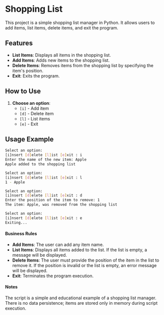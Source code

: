 # Shopping List

This project is a simple shopping list manager in Python. It allows users to add items, list items, delete items, and exit the program.

## Features

- **List Items**: Displays all items in the shopping list.
- **Add Items**: Adds new items to the shopping list.
- **Delete Items**: Removes items from the shopping list by specifying the item's position.
- **Exit**: Exits the program.

## How to Use

1. **Choose an option**:
   - `[i]` - Add item
   - `[d]` - Delete item
   - `[l]` - List items
   - `[e]` - Exit

## Usage Example

```sh
Select an option:
[i]nsert [d]elete [l]ist [e]xit : i
Enter the name of the new item: Apple
Apple added to the shopping list

Select an option:
[i]nsert [d]elete [l]ist [e]xit : l
1 - Apple

Select an option:
[i]nsert [d]elete [l]ist [e]xit : d
Enter the position of the item to remove: 1
The item: Apple, was removed from the shopping list

Select an option:
[i]nsert [d]elete [l]ist [e]xit : e
Exiting...
```

#### Business Rules

- **Add Items**: The user can add any item name.
- **List Items**: Displays all items added to the list. If the list is empty, a message will be displayed.
- **Delete Items**: The user must provide the position of the item in the list to remove it. If the position is invalid or the list is empty, an error message will be displayed.
- **Exit**: Terminates the program execution.

#### Notes

The script is a simple and educational example of a shopping list manager.
There is no data persistence; items are stored only in memory during script execution.
